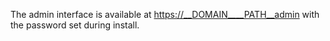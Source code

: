 The admin interface is available at <https://__DOMAIN____PATH__admin> with the password set during install.

